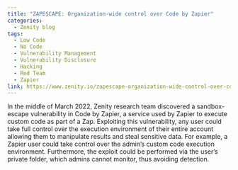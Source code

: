 ```yaml
---
title: "ZAPESCAPE: Organization-wide control over Code by Zapier"
categories:
  - Zenity blog
tags:
  - Low Code
  - No Code
  - Vulnerability Management
  - Vulnerability Disclosure
  - Hacking
  - Red Team
  - Zapier
link: https://www.zenity.io/zapescape-organization-wide-control-over-code-by-zapier/
---
```


In the middle of March 2022, Zenity research team discovered a sandbox-escape vulnerability in Code by Zapier, a service used by Zapier to execute custom code as part of a Zap. Exploiting this vulnerability, any user could take full control over the execution environment of their entire account allowing them to manipulate results and steal sensitive data. For example, a Zapier user could take control over the admin’s custom code execution environment. Furthermore, the exploit could be performed via the user’s private folder, which admins cannot monitor, thus avoiding detection.
